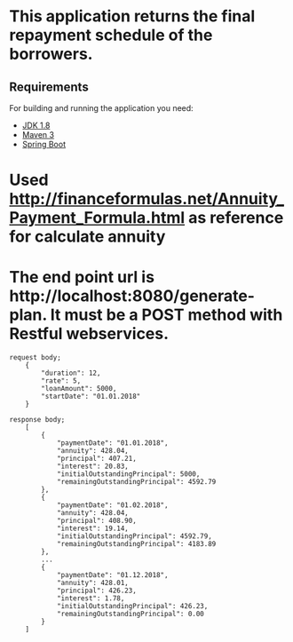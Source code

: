 # This application returns the final repayment schedule of the borrowers.

## Requirements

For building and running the application you need:
- [JDK 1.8](http://www.oracle.com/technetwork/java/javase/downloads/jdk8-downloads-2133151.html)
- [Maven 3](https://maven.apache.org)
- [Spring Boot](https://docs.spring.io/spring-boot/docs/2.0.4.RELEASE/reference/htmlsingle/) 


# Used http://financeformulas.net/Annuity_Payment_Formula.html as reference for calculate annuity

# The end point url is http://localhost:8080/generate-plan. It must be a POST method with Restful webservices.

    request body;
        {
            "duration": 12,
            "rate": 5,
            "loanAmount": 5000,
            "startDate": "01.01.2018"
        }
        
    response body;
        [
            {
                "paymentDate": "01.01.2018",
                "annuity": 428.04,
                "principal": 407.21,
                "interest": 20.83,
                "initialOutstandingPrincipal": 5000,
                "remainingOutstandingPrincipal": 4592.79
            },
            {
                "paymentDate": "01.02.2018",
                "annuity": 428.04,
                "principal": 408.90,
                "interest": 19.14,
                "initialOutstandingPrincipal": 4592.79,
                "remainingOutstandingPrincipal": 4183.89
            },
            ...
            {
                "paymentDate": "01.12.2018",
                "annuity": 428.01,
                "principal": 426.23,
                "interest": 1.78,
                "initialOutstandingPrincipal": 426.23,
                "remainingOutstandingPrincipal": 0.00
            }
        ]
        
        

